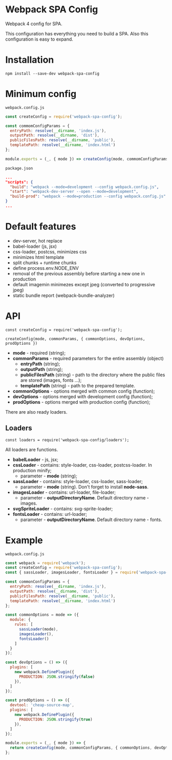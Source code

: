 # Webpack SPA Config
Webpack 4 config for SPA.

This configuration has everything you need to build a SPA.
Also this configuration is easy to expand.

# Installation
```
npm install --save-dev webpack-spa-config
```

# Minimum config
```
webpack.config.js
```
```js
const createConfig = require('webpack-spa-config');

const commomConfigParams = {
  entryPath: resolve(__dirname, 'index.js'),
  outputPath: resolve(__dirname, 'dist'),
  publicFilesPath: resolve(__dirname, 'public'),
  templatePath: resolve(__dirname, 'index.html')
};

module.exports = (_, { mode }) => createConfig(mode, commomConfigParams);
```

```
package.json
```
```json
...
"scripts": {
  "build": "webpack --mode=development --config webpack.config.js",
  "start": "webpack-dev-server --open --mode=development",
  "build-prod": "webpack --mode=production --config webpack.config.js"
}
...
```

# Default features
* dev-server, hot replace
* babel-loader (js, jsx)
* css-loader, postcss, minimizes css
* minimizes html template
* split chunks + runtime chunks
* define process.env.NODE_ENV
* removal of the previous assembly before starting a new one in production
* default imagemin minimezes except jpeg (converted to progressive jpeg)
* static bundle report (webpack-bundle-analyzer)

# API
```
const createConfig = require('webpack-spa-config');

createConfig(mode, commonParams, { commonOptions, devOptions, prodOptions })
```
* **mode** - required (string);
* **commonParams** - required parameters for the entire assembly (object)
	 * **entryPath** (string);
   * **outputPath** (string);
   * **publicFilesPath** (string) - path to the directory where the public files are stored (images, fonts ...);
   * **templatePath** (string) - path to the prepared template.
* **commonOptions** - options merged with common config (function);
* **devOptions** - options merged with development config (function);
* **prodOptions** - options merged with production config (function);

There are also ready loaders.

## Loaders
```
const loaders = require('webpack-spa-config/loaders');
```

All loaders are functions.

* **babelLoader** - js, jsx;
* **cssLoader** - contains: style-loader, css-loader, postcss-loader. In production minify;
  * parameter - **mode** (string);
* **sassLoader** - contains: style-loader, css-loader, sass-loader;
  * parameter - **mode** (string). Don't forget to install **node-sass**.
* **imagesLoader** - contains: url-loader, file-loader;
  * parameter - **outputDirectoryName**. Default directory name - images.
* **svgSpriteLoader** - contains: svg-sprite-loader;
* **fontsLoader** - contains: url-loader;
  * parameter - **outputDirectoryName**. Default directory name - fonts.

# Example
```
webpack.config.js
```
```js
const webpack = require('webpack');
const createConfig = require('webpack-spa-config');
const { sassLoader, imagesLoader, fontsLoader } = require('webpack-spa-config/loaders');

const commonConfigParams = {
  entryPath: resolve(__dirname, 'index.js'),
  outputPath: resolve(__dirname, 'dist'),
  publicFilesPath: resolve(__dirname, 'public'),
  templatePath: resolve(__dirname, 'index.html')
};

const commonOptions = mode => ({
  module: {
    rules: [
      sassLoader(mode),
      imagesLoader(),
      fontsLoader()
    ]
  }
});

const devOptions = () => ({
  plugins: [
    new webpack.DefinePlugin({
      PRODUCTION: JSON.stringify(false)
    }),
  ]
});

const prodOptions = () => ({
  devtool: 'cheap-source-map',
  plugins: [
    new webpack.DefinePlugin({
      PRODUCTION: JSON.stringify(true)
    }),
  ]
});

module.exports = (_, { mode }) => {
  return createConfig(mode, commonConfigParams, { commonOptions, devOptions, prodOptions });
};
```
